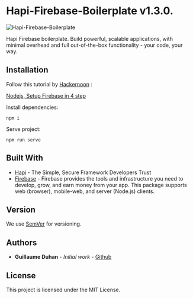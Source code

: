 # Hapi-Firebase-Boilerplate v1.3.0.

![Hapi-Firebase-Boilerplate](https://myhappyagency.com/blog/wp-content/uploads/2019/12/hapifirenode.png)

Hapi Firebase boilerplate.
Build powerful, scalable applications, with minimal overhead and full out-of-the-box functionality - your code, your way.

## Installation

Follow this tutorial by [Hackernoon](https://github.com/hackernoon) :

<a href="https://hackernoon.com/nodejs-setup-firebase-in-4-step-tutorial-example-easy-beginner-service-account-key-json-node-server-d61e803d6cc8" target="blank">Nodejs, Setup Firebase in 4 step</a>

Install dependencies:
```
npm i
```
Serve project:
```
npm run serve
```

## Built With

* [Hapi](https://github.com/hapijs/hapi) - The Simple, Secure Framework Developers Trust
* [Firebase](https://www.npmjs.com/package/firebase) - Firebase provides the tools and infrastructure you need to develop, grow, and earn money from your app. This package supports web (browser), mobile-web, and server (Node.js) clients.

## Version

We use [SemVer](http://semver.org/) for versioning.

## Authors

* **Guillaume Duhan** - *Initial work* - [Github](https://github.com/guillaumeduhan)

## License

This project is licensed under the MIT License.
